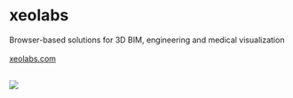 # xeolabs

Browser-based solutions for 3D BIM, engineering and medical visualization
<br><br>
[xeolabs.com](http://xeolabs.com)
<br><br>

![](https://xeolabs.com/img/human-mac.png)

